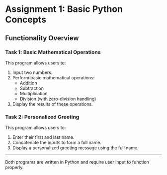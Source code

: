 # Assignment 1: Basic Python Concepts

## Functionality Overview

### Task 1: Basic Mathematical Operations

This program allows users to:

1. Input two numbers.
2. Perform basic mathematical operations:
    - Addition
    - Subtraction
    - Multiplication
    - Division (with zero-division handling)
3. Display the results of these operations.

### Task 2: Personalized Greeting

This program allows users to:

1. Enter their first and last name.
2. Concatenate the inputs to form a full name.
3. Display a personalized greeting message using the full name.

---

Both programs are written in Python and require user input to function properly.

